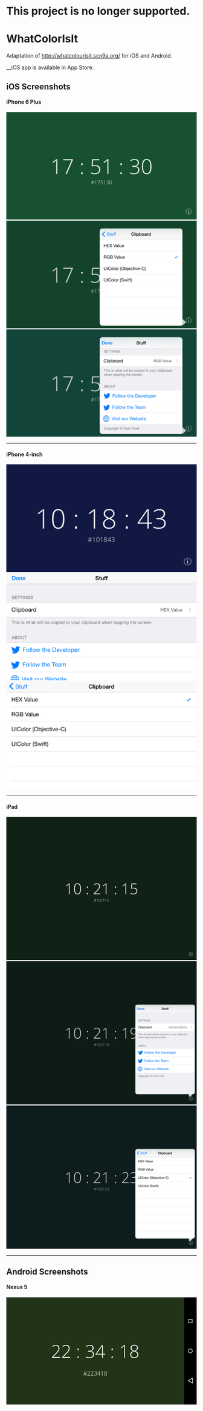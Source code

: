 # This project is no longer supported.

WhatColorIsIt
=============

Adaptation of http://whatcolourisit.scn9a.org/ for iOS and Android.

__iOS app is available in App Store.<br>

## iOS Screenshots
#### iPhone 6 Plus
![iOS Screenshot One](screenshots/ios/iphone6plusone.png)
![iOS Screenshot Two](screenshots/ios/iphone6plustwo.png)
![iOS Screenshot Three](screenshots/ios/iphone6plusthree.png)
* * * 
#### iPhone 4-inch
![iPhone 4-inch Screenshot One](screenshots/ios/iphone5one.png)
![iPhone 4-inch Screenshot Two](screenshots/ios/iphone5two.png)
![iPhone 4-inch Screenshot Three](screenshots/ios/iphone5three.png)
* * * 
#### iPad
![iPad Screenshot One](screenshots/ios/ipadone.png)
![iPad Screenshot Two](screenshots/ios/ipadtwo.png)
![iPad Screenshot Three](screenshots/ios/ipadthree.png)
* * * 
## Android Screenshots
#### Nexus 5
![Nexus 5 Screenshot](screenshots/android/nexus5.jpg)
